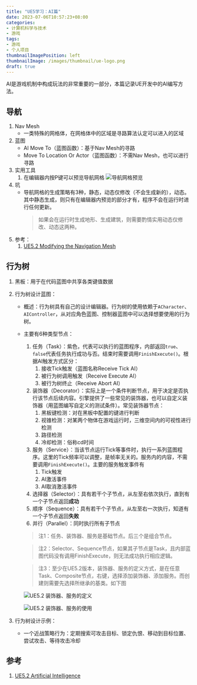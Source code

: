 ```yaml
---
title: "UE5学习：AI篇"
date: 2023-07-06T10:57:23+08:00
categories:
- 计算机科学与技术
- 游戏
tags:
- 游戏
- 个人项目
thumbnailImagePosition: left
thumbnailImage: /images/thumbnail/ue-logo.png
draft: true
---
```

AI是游戏机制中构成玩法的非常重要的一部分，本篇记录UE开发中的AI编写方法。
<!--more-->
## 导航
1. Nav Mesh
   - 一类特殊的网格体，在网格体中的区域是寻路算法认定可以进入的区域
2. 蓝图
   - AI Move To（蓝图函数）：基于Nav Mesh的寻路
   - Move To Location Or Actor（蓝图函数）：不需Nav Mesh，也可以进行寻路
3. 实用工具
   1. 在编辑器内按P键可以预览导航网格
      ![导航网格预览](/images/ue/NavMesh.jpg)
4. 坑
   - 导航网格的生成策略有3种，静态，动态仅修改（不会生成新的），动态。其中静态生成，则只有在编辑器内预览的部分才有，程序不会在运行时进行任何更新。
        > 如果会在运行时生成地形、生成建筑，则需要酌情实用动态仅修改、动态这两种。
5. 参考：
   1. [UE5.2 Modifying the Navigation Mesh](https://docs.unrealengine.com/5.2/en-US/overview-of-how-to-modify-the-navigation-mesh-in-unreal-engine/)

## 行为树
1. 黑板：用于在代码蓝图中共享各类键值数据
2. 行为树设计蓝图：
    - 概述：行为树具有自己的设计编辑器。行为树的使用依赖于```ACharacter```、```AIController```，从对应角色蓝图、控制器蓝图中可以选择想要使用的行为树。
    - 主要有6种类型节点：
        1. 任务（Task）：紫色，代表可以执行的蓝图程序，内部返回```true```、```false```代表任务执行成功与否。结束时需要调用```FinishExecute()```。根据AI触发方式区分：
            1. 接收Tick触发（蓝图名称Receive Tick AI）
            2. 被行为树调用触发（Receive Execute AI）
            3. 被行为树终止（Receive Abort AI）
        2. 装饰器（Decorator）：实际上是一个条件判断节点，用于决定是否执行该节点后续内容。引擎提供了一些常见的装饰器，也可以自定义装饰器（用蓝图编写自定义的测试条件）。常见装饰器节点：
            1. 黑板键检测：对在黑板中配置的键进行判断
            2. 视锥检测：对某两个物体在游戏运行时，三维空间内的可视性进行检测
            3. 路径检测
            4. 冷却检测：俗称cd时间
        3. 服务（Service）：当该节点运行Tick等事件时，执行一系列蓝图程序。这里的Tick频率可以调整，是帧率无关的。服务内的内容，不需要调用```FinishExecute()```。主要的服务触发事件有
            1. Tick触发
            2. AI激活事件
            3. AI取消激活事件
        4. 选择器（Selector）：具有若干个子节点，从左至右依次执行，直到有一个子节点返回**成功**
        5. 顺序（Sequence）：具有若干个子节点，从左至右一次执行，知道有一个子节点返回**失败**
        6. 并行（Parallel）：同时执行所有子节点
        > 注1：任务、装饰器、服务是基础节点。后三个是组合节点。
        
        > 注2：Selector、Sequence节点，如果其子节点是Task，且内部蓝图代码没有调用FinishExecute，则无法成功执行相应逻辑。

        > 注3：至少在UE5.2版本，装饰器、服务的定义方式，是在任意Task、Composite节点，右键，选择添加装饰器、添加服务。而创建则需要先选择所继承的基类。如下图
        
        ![UE5.2 装饰器、服务的定义](/images/ue/BTNewDecoratorEtc.jpg)

        ![UE5.2 装饰器、服务的使用](/images/ue/BTDecoratorEtc.jpg)
        
3. 行为树设计示例：
   - 一个近战策略行为：定期搜索可攻击目标、锁定仇恨、移动到目标位置、尝试攻击、等待攻击冷却
## 参考
1. [UE5.2 Artificial Intelligence](https://docs.unrealengine.com/5.2/en-US/artificial-intelligence-in-unreal-engine/)